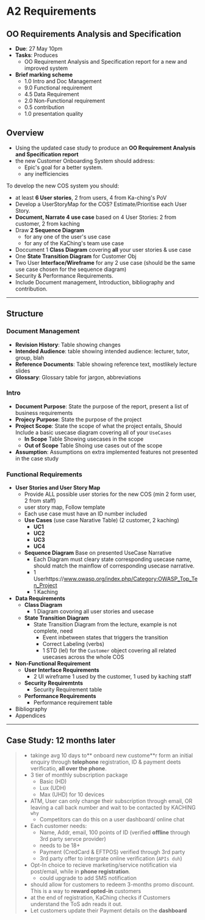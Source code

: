 # A2 Requirements

## OO Requirements Analysis and Specification

- **Due**: 27 May 10pm
- **Tasks**: Produces
  - OO Requirement Analysis and Specification report for a new and improved system
- **Brief marking scheme**
  - 1.0 Intro and Doc Management
  - 9.0 Functional requirement
  - 4.5 Data Requirement
  - 2.0 Non-Functional requirement
  - 0.5 contribution
  - 1.0 presentation quality

## Overview

- Using the updated case study to produce an **OO Requirement Analysis and Specification report**
- the new Customer Onboarding System should address:
  - Epic's goal for a better system.
  - any inefficiencies

To develop the new COS system you should:

- at least **6 User stories**, 2 from users, 4 from Ka-ching's PoV
- Develop a UserStoryMap for the COS? Estimate/Prioritise each User Story.
- **Document, Narrate 4 use case** based on 4 User Stories: 2 from customer, 2 from kaching
- Draw **2 Sequence Diagram**
  - for any one of the user's use case
  - for any of the KaChing's team use case
- Doccument 1 **Class Diagram** covering **all** your user stories & use case
- One **State Transition Diagram** for Customer Obj
- Two User **Interface/Wireframe** for any 2 use case (should be the same use case chosen for the sequence diagram)
- Security & Performance Requirements.
- Include Document management, Introduction, bibliography and contribution.

---

## Structure

### Document Management

- **Revision History**: Table showing changes
- **Intended Audience**: table showing intended audience: lecturer, tutor, group, blah 
- **Reference Documents**: Table showing reference text, mostlikely lecture slides
- **Glossary**: Glossary table for jargon, abbreviations

### Intro
- **Document Purpose**: State the purpose of the report, present a list of business requirements
- **Projecy Purpose**: State the purpose of the project
- **Project Scope**: State the scope of what the project entails, Should Include a basic usecase diagram covering all of your `UseCases`
  - **In Scope** Table Showing usecases in the scope
  - **Out of Scope** Table Shoing use cases out of the scope
- **Assumption**: Assumptions on extra implemented features not presented in the case study

### Functional Requirements

- **User Stories and User Story Map**
  - Provide ALL possible user stories for the new COS (min 2 form user, 2 from staff)
  - user story map, Follow template
  - Each use case must have an ID number included
  - **Use Cases** (use case Narative Table) (2 customer, 2 kaching)
    - **UC1**
    - **UC2**
    - **UC3**
    - **UC4**
  - **Sequence Diagram** Base on presented UseCase Narrative
    - Each Diagram must cleary state corresponding usecase name, should match the mainflow of corresponding usecase narrative.
    - 1 Userhttps://www.owasp.org/index.php/Category:OWASP_Top_Ten_Project
    - 1 Kaching
- **Data Requirements**
  - **Class Diagram**
    - 1 Diagram covoring all user stories and usecase
  - **State Transition Diagram**
    - State Transition Diagram from the lecture, example is not complete, need
      - Event inbetween states that triggers the transition
      - Correct Labeling (verbs)
      - 1 STD (lel) for the `Customer` object covering all related usecases across the whole COS
- **Non-Functional Requirement**
  - **User Interface Requirements**
    - 2 UI wireframe 1 used by the customer, 1 used by kaching staff
  - **Security Requiremtnts**
    - Security Requirement table
  - **Performance Requirements**
    - Performance requirement table
- Bibliography
- Appendices


---

## Case Study: 12 months later

> - takinge avg 10 days to** onboard new custome**r form an initial enquiry through **telephone** registration, ID & payment deets verificatio, **all over the phone**.
> - 3 tier of monthly subscription package
>   - Basic (HD)
>   - Lux   (UDH)
>   - Max   (UHD) for 10 devices
> - ATM, User can only change their subscription through email, OR leaving a call back number and wait to be contacted by KACHING `why`
>   - Competitors can do this on a user dashboard/ online chat
> - Each customer needs:
>   - Name, Addr, email, 100 points of ID (verified **offline** through 3rd party servce provider)
>   - needs to be 18+
>   - Payment (CredCard & EFTPOS) verified through 3rd party
>   - 3rd party offer to intergrate online verification (`APIs duh`)
> - Opt-In choice to recieve marketing/service notification via post/email, while in **phone registration**.
>   - could upgrade to add SMS notification
> - should allow for customers to redeem 3-months promo discount. This is a way to **reward opted-in** customers
> - at the end of registration, KaChing checks if Customers understand the ToS adn reads it out.
> - Let customers update their Payment details on the **dashboard**
